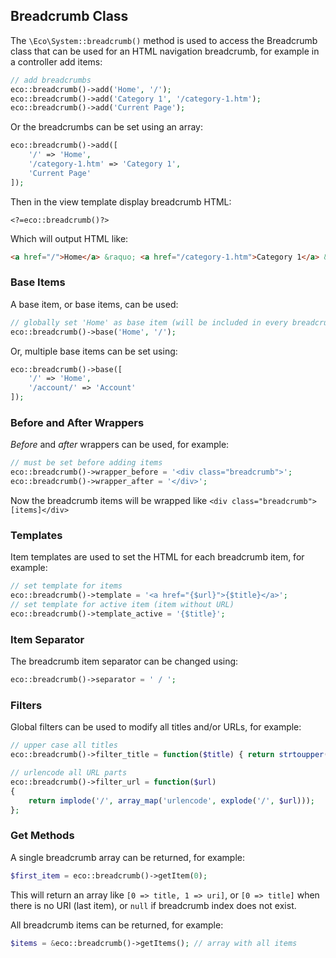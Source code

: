## Breadcrumb Class
The `\Eco\System::breadcrumb()` method is used to access the Breadcrumb class that can be used for an HTML navigation breadcrumb, for example in a controller add items:
```php
// add breadcrumbs
eco::breadcrumb()->add('Home', '/');
eco::breadcrumb()->add('Category 1', '/category-1.htm');
eco::breadcrumb()->add('Current Page');
```
Or the breadcrumbs can be set using an array:
```php
eco::breadcrumb()->add([
	'/' => 'Home',
	'/category-1.htm' => 'Category 1',
	'Current Page'
]);
```

Then in the view template display breadcrumb HTML:
```html+php
<?=eco::breadcrumb()?>
```
Which will output HTML like:
```html
<a href="/">Home</a> &raquo; <a href="/category-1.htm">Category 1</a> &raquo; Current Page
```

### Base Items
A base item, or base items, can be used:
```php
// globally set 'Home' as base item (will be included in every breadcrumb)
eco::breadcrumb()->base('Home', '/');
```
Or, multiple base items can be set using:
```php
eco::breadcrumb()->base([
	'/' => 'Home',
	'/account/' => 'Account'
]);
```

### Before and After Wrappers
*Before* and *after* wrappers can be used, for example:
```php
// must be set before adding items
eco::breadcrumb()->wrapper_before = '<div class="breadcrumb">';
eco::breadcrumb()->wrapper_after = '</div>';
```
Now the breadcrumb items will be wrapped like `<div class="breadcrumb">[items]</div>`

### Templates
Item templates are used to set the HTML for each breadcrumb item, for example:
```php
// set template for items
eco::breadcrumb()->template = '<a href="{$url}">{$title}</a>';
// set template for active item (item without URL)
eco::breadcrumb()->template_active = '{$title}';
```

### Item Separator
The breadcrumb item separator can be changed using:
```php
eco::breadcrumb()->separator = ' / ';
```

### Filters
Global filters can be used to modify all titles and/or URLs, for example:
```php
// upper case all titles
eco::breadcrumb()->filter_title = function($title) { return strtoupper($title); };

// urlencode all URL parts
eco::breadcrumb()->filter_url = function($url)
{
	return implode('/', array_map('urlencode', explode('/', $url)));
};
```

### Get Methods
A single breadcrumb array can be returned, for example:
```php
$first_item = eco::breadcrumb()->getItem(0);
```
This will return an array like `[0 => title, 1 => uri]`, or `[0 => title]` when there is no URI (last item), or `null` if breadcrumb index does not exist.

All breadcrumb items can be returned, for example:
```php
$items = &eco::breadcrumb()->getItems(); // array with all items
```